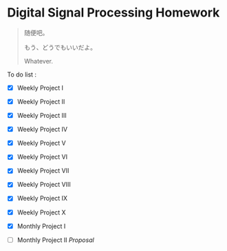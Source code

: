 # Digital Signal Processing Homework

>随便吧。
>
>もう、どうでもいいだよ。
>
>Whatever.


To do list :

- [x] Weekly Project I

- [x] Weekly Project II

- [x] Weekly Project III

- [x] Weekly Project IV

- [x] Weekly Project V

- [x] Weekly Project VI

- [x] Weekly Project VII

- [x] Weekly Project VIII

- [x] Weekly Project IX

- [x] Weekly Project X

- [x] Monthly Project I

- [ ] Monthly Project II *Proposal*